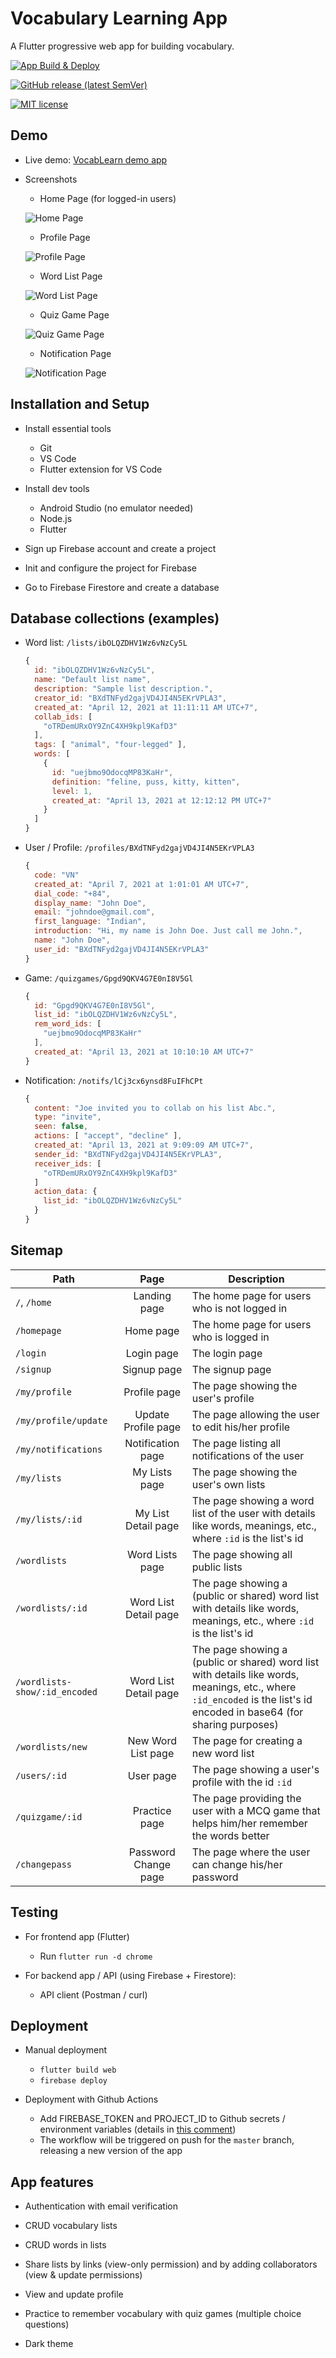 # Vocabulary Learning App

A Flutter progressive web app for building vocabulary.

[![App Build & Deploy](https://github.com/HienM7/vocabulary-learning-app/actions/workflows/firebase_deploy.yml/badge.svg?branch=master)](https://github.com/HienM7/vocabulary-learning-app/actions/workflows/firebase_deploy.yml)

[![GitHub release (latest SemVer)](https://img.shields.io/github/v/release/HienM7/vocabulary-learning-app)](#)

[![MIT license](https://img.shields.io/badge/License-MIT-blue.svg)](https://lbesson.mit-license.org/)

## Demo

* Live demo: [VocabLearn demo app](https://vocablearn-g3.web.app/#/)
* Screenshots
  * Home Page (for logged-in users)
 
  ![Home Page](https://lh3.googleusercontent.com/Ez2pKK4exHvvqc3VlplwbBHgVAMaUjHgC-3SHSKqeGr_GN9SwLzGsiCFE7VQ29Jg0BKuZuiGfUReV00xFC_C1plNvRuyr0SRD-HsU9rb1biOyGuQa6hIPrWy6LbZsh2Hh45b3gwyi5s)
  
  * Profile Page
  
  ![Profile Page](https://lh4.googleusercontent.com/YkGS4PFEaHmk1BtcWTDM4-f5v_kbmqaIIY37ElRYogv7EuMUGI45yCK8bfaeRzj47DK2x_ITjrSbLACMGMGHywNKMDQVqCmDDSGVMvP2mGI29b29Hwj-Vx-6NvIgV4QdvvCOOCF8tIg)
  
  * Word List Page

  ![Word List Page](https://lh5.googleusercontent.com/dSumORsMjNbGCFfLNcRTA-sPvs5iY6Kmqdkz436132b4AFDxFENxC2J_oKOeNxDsc5Y2n6Vm-hXDHYCjduEPlb2Sv3LbpzJiwLRLygiBbpvTyjy9CKwsrW4XeSFnslR3FvkxT---bZM)
  
  * Quiz Game Page
  
  ![Quiz Game Page](https://lh4.googleusercontent.com/jsU0fs9D9hPcJZe3Uh3GQNAENrK3qRqIeOsQ4wPCLj18gRH4ytjrcJiNdu5Ba6gXqZnJF157MvoOZeKlafahntN2rX150AZ2kBi4oGerdZe7AXhf-Slakl-EF-4uKZBHvjxPkzWEl-8)
  
  * Notification Page
  
  ![Notification Page](https://lh3.googleusercontent.com/jufF9jtUtuMizRLnKTKRO05cR346OX87gbd6sZrcP8jYMv729-TTcOZOiPx5UBGLV9M5XY_QpyAFybEKbYLHkKjZXmpUGiVoM6gtdc7mNIW3p5Kkt1R473X7v8dRfSb-jxMpoDD_h_E)

## Installation and Setup

* Install essential tools
    * Git
    * VS Code
    * Flutter extension for VS Code

* Install dev tools
    * Android Studio (no emulator needed)
    * Node.js
    * Flutter

* Sign up Firebase account and create a project

* Init and configure the project for Firebase

* Go to Firebase Firestore and create a database

## Database collections (examples)

* Word list: `/lists/ibOLQZDHV1Wz6vNzCy5L`
  ```javascript
  {
    id: "ibOLQZDHV1Wz6vNzCy5L",
    name: "Default list name",
    description: "Sample list description.",
    creator_id: "BXdTNFyd2gajVD4JI4N5EKrVPLA3",
    created_at: "April 12, 2021 at 11:11:11 AM UTC+7",
    collab_ids: [
      "oTRDemURxOY9ZnC4XH9kpl9KafD3"
    ],
    tags: [ "animal", "four-legged" ],
    words: [
      {
        id: "uejbmo9OdocqMP83KaHr",
        definition: "feline, puss, kitty, kitten",
        level: 1,
        created_at: "April 13, 2021 at 12:12:12 PM UTC+7"
      }
    ]
  }
  ```

* User / Profile: `/profiles/BXdTNFyd2gajVD4JI4N5EKrVPLA3`
  ```javascript
  {
    code: "VN"
    created_at: "April 7, 2021 at 1:01:01 AM UTC+7",
    dial_code: "+84",
    display_name: "John Doe",
    email: "johndoe@gmail.com",
    first_language: "Indian",
    introduction: "Hi, my name is John Doe. Just call me John.",
    name: "John Doe",
    user_id: "BXdTNFyd2gajVD4JI4N5EKrVPLA3"
  }
  ```
  
* Game: `/quizgames/Gpgd9QKV4G7E0nI8V5Gl`
  ```javascript
  {
    id: "Gpgd9QKV4G7E0nI8V5Gl",
    list_id: "ibOLQZDHV1Wz6vNzCy5L",
    rem_word_ids: [
      "uejbmo9OdocqMP83KaHr"
    ],
    created_at: "April 13, 2021 at 10:10:10 AM UTC+7"
  }
  ```

* Notification: `/notifs/lCj3cx6ynsd8FuIFhCPt`
  ```javascript
  {
    content: "Joe invited you to collab on his list Abc.",
    type: "invite",
    seen: false,
    actions: [ "accept", "decline" ],
    created_at: "April 13, 2021 at 9:09:09 AM UTC+7",
    sender_id: "BXdTNFyd2gajVD4JI4N5EKrVPLA3",
    receiver_ids: [
      "oTRDemURxOY9ZnC4XH9kpl9KafD3"
    ]
    action_data: {
      list_id: "ibOLQZDHV1Wz6vNzCy5L"
    }
  }
  ```

## Sitemap

| Path | Page | Description |
| ---  | :---:| ---         |
| `/`, `/home`  | Landing page | The home page for users who is not logged in        |
| `/homepage`  | Home page | The home page for users who is logged in         |
| `/login`  | Login page | The login page         |
| `/signup`  | Signup page | The signup page         |
| `/my/profile`  | Profile page | The page showing the user's profile         |
| `/my/profile/update`  | Update Profile page | The page allowing the user to edit his/her profile         |
| `/my/notifications`  | Notification page | The page listing all notifications of the user         |
| `/my/lists`  | My Lists page | The page showing the user's own lists         |
| `/my/lists/:id`  | My List Detail page | The page showing a word list of the user with details like words, meanings, etc., where `:id` is the list's id         |
| `/wordlists`  | Word Lists page | The page showing all public lists         |
| `/wordlists/:id`  | Word List Detail page | The page showing a (public or shared) word list with details like words, meanings, etc., where `:id` is the list's id         |
| `/wordlists-show/:id_encoded`  | Word List Detail page | The page showing a (public or shared) word list with details like words, meanings, etc., where `:id_encoded` is the list's id encoded in base64 (for sharing purposes)        |
| `/wordlists/new`  | New Word List page | The page for creating a new word list         |
| `/users/:id`  | User page | The page showing a user's profile with the id `:id`         |
| `/quizgame/:id`  | Practice page | The page providing the user with a MCQ game that helps him/her remember the words better         |
| `/changepass`  | Password Change page | The page where the user can change his/her password |

## Testing

* For frontend app (Flutter)
    * Run `flutter run -d chrome`

* For backend app / API (using Firebase + Firestore):
    * API client (Postman / curl)

## Deployment

* Manual deployment
    * `flutter build web`
    * `firebase deploy`

* Deployment with Github Actions
    * Add FIREBASE_TOKEN and PROJECT_ID to Github secrets / environment variables (details in [this comment](https://github.com/HienM7/vocabulary-learning-app/pull/15#issuecomment-812800236))
    * The workflow will be triggered on push for the `master` branch, releasing a new version of the app

## App features

* Authentication with email verification

* CRUD vocabulary lists

* CRUD words in lists

* Share lists by links (view-only permission) and by adding collaborators (view & update permissions)

* View and update profile

* Practice to remember vocabulary with quiz games (multiple choice questions)

* Dark theme

